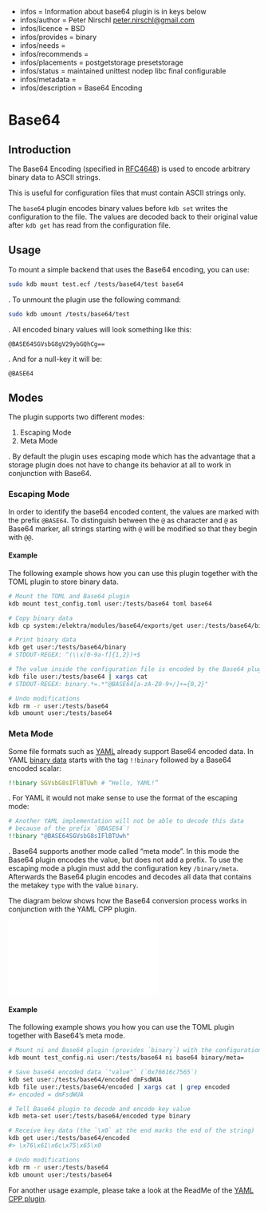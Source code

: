 - infos = Information about base64 plugin is in keys below
- infos/author = Peter Nirschl <peter.nirschl@gmail.com>
- infos/licence = BSD
- infos/provides = binary
- infos/needs =
- infos/recommends =
- infos/placements = postgetstorage presetstorage
- infos/status = maintained unittest nodep libc final configurable
- infos/metadata =
- infos/description = Base64 Encoding

# Base64

## Introduction

The Base64 Encoding (specified in [RFC4648](https://www.ietf.org/rfc/rfc4648.txt)) is used to encode arbitrary binary data to ASCII strings.

This is useful for configuration files that must contain ASCII strings only.

The `base64` plugin encodes binary values before `kdb set` writes the configuration to the file.
The values are decoded back to their original value after `kdb get` has read from the configuration file.

## Usage

To mount a simple backend that uses the Base64 encoding, you can use:

```sh
sudo kdb mount test.ecf /tests/base64/test base64
```

. To unmount the plugin use the following command:

```sh
sudo kdb umount /tests/base64/test
```

. All encoded binary values will look something like this:

```
@BASE64SGVsbG8gV29ybGQhCg==
```

. And for a null-key it will be:

```
@BASE64
```

## Modes

The plugin supports two different modes:

1. Escaping Mode
2. Meta Mode

. By default the plugin uses escaping mode which has the advantage that a storage plugin does not have to change its behavior at all to work in conjunction with Base64.

### Escaping Mode

In order to identify the base64 encoded content, the values are marked with the prefix `@BASE64`. To distinguish between the `@` as character and `@` as Base64 marker, all strings starting with `@` will be modified so that they begin with `@@`.

#### Example

The following example shows how you can use this plugin together with the TOML plugin to store binary data.

```sh
# Mount the TOML and Base64 plugin
kdb mount test_config.toml user:/tests/base64 toml base64

# Copy binary data
kdb cp system:/elektra/modules/base64/exports/get user:/tests/base64/binary

# Print binary data
kdb get user:/tests/base64/binary
# STDOUT-REGEX: ^(\\x[0-9a-f]{1,2})+$

# The value inside the configuration file is encoded by the Base64 plugin
kdb file user:/tests/base64 | xargs cat
# STDOUT-REGEX: binary.*=.*"@BASE64[a-zA-Z0-9+/]+={0,2}"

# Undo modifications
kdb rm -r user:/tests/base64
kdb umount user:/tests/base64
```

### Meta Mode

Some file formats such as [YAML](http://yaml.org) already support Base64 encoded data. In YAML [binary data](http://yaml.org/type/binary.html) starts with the tag `!!binary` followed by a Base64 encoded scalar:

```yaml
!!binary SGVsbG8sIFlBTUwh # “Hello, YAML!”
```

. For YAML it would not make sense to use the format of the escaping mode:

```yaml
# Another YAML implementation will not be able to decode this data
# because of the prefix `@BASE64`!
!!binary "@BASE64SGVsbG8sIFlBTUwh"
```

. Base64 supports another mode called “meta mode”. In this mode the Base64 plugin encodes the value, but does not add a prefix. To use the escaping mode a plugin must add the configuration key `/binary/meta`. Afterwards the Base64 plugin encodes and decodes all data that contains the metakey `type` with the value `binary`.

The diagram below shows how the Base64 conversion process works in conjunction with the YAML CPP plugin.

![Tree](./Base64.pdf)

#### Example

The following example shows you how you can use the TOML plugin together with Base64’s meta mode.

```sh
# Mount ni and Base64 plugin (provides `binary`) with the configuration key `binary/meta`
kdb mount test_config.ni user:/tests/base64 ni base64 binary/meta=

# Save base64 encoded data `"value"` (`0x76616c7565`)
kdb set user:/tests/base64/encoded dmFsdWUA
kdb file user:/tests/base64/encoded | xargs cat | grep encoded
#> encoded = dmFsdWUA

# Tell Base64 plugin to decode and encode key value
kdb meta-set user:/tests/base64/encoded type binary

# Receive key data (the `\x0` at the end marks the end of the string)
kdb get user:/tests/base64/encoded
#> \x76\x61\x6c\x75\x65\x0

# Undo modifications
kdb rm -r user:/tests/base64
kdb umount user:/tests/base64
```

For another usage example, please take a look at the ReadMe of the [YAML CPP plugin](../yamlcpp).
